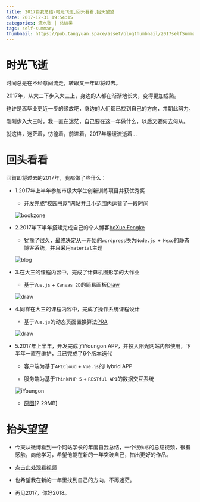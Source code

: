 ```yaml
---
title: 2017自我总结-时光飞逝,回头看看,抬头望望
date: 2017-12-31 19:54:15
categories: 流水账 | 总结类
tags: self-summary
thumbnail: https://pub.tangyuan.space/asset/blogthumbnail/2017selfSummary/thumbnail.png
---
```


# 时光飞逝

  时间总是在不经意间流走，转眼又一年即将过去。

  2017年，从大二下步入大三上，身边的人都在渐渐地长大，变得更加成熟。

  也许是离毕业更近一步的缘故吧，身边的人们都已找到自己的方向，并朝此努力。

  刚刚步入大三时，我一直在迷茫，自己要在这一年做什么，以后又要何去何从。

  就这样，迷茫着，彷徨着，前进着，2017年缓缓流逝着...
	
# 回头看看

  回首即将过去的2017年，我都做了些什么：

- 1.2017年上半年参加市级大学生创新训练项目并获优秀奖

	- 开发完成“[校园书屋](http://bookzone.wangxuefeng.com.cn)”网站并且小范围内运营了一段时间

	![bookzone](https://pub.tangyuan.space/asset/blogthumbnail/2017selfSummary/bookzone.png)

- 2.2017年下半年搭建完成自己的个人博客[boXue·Fengke](https://blog.wangxuefeng.com.cn)

	- 犹豫了很久，最终决定从一开始的```wordpress```换为```Node.js + Hexo```的静态博客系统，并且采用```material```主题

	![blog](https://pub.tangyuan.space/asset/blogthumbnail/2017selfSummary/blog.png)

- 3.在大三的课程内容中，完成了计算机图形学的大作业

	- 基于```Vue.js``` + ```Canvas 2D```的简易画板[Draw](http://draw.wangxuefeng.com.cn)

	![draw](https://pub.tangyuan.space/asset/blogthumbnail/2017selfSummary/draw.png)

- 4.同样在大三的课程内容中，完成了操作系统课程设计

	- 基于```Vue.js```的动态页面置换算法[PRA](http://pra.wangxuefeng.com.cn)

	![draw](https://pub.tangyuan.space/asset/blogthumbnail/2017selfSummary/pra.png)

- 5.2017年上半年，开发完成了iYoungon APP，并投入阳光网站内部使用，下半年一直在维护，且已完成了6个版本迭代

	- 客户端为基于```APICloud``` + ```Vue.js```的Hybrid APP
	
	- 服务端为基于```ThinkPHP 5```  +  ```RESTful API```的数据交互系统

	![iYoungon](https://pub.tangyuan.space/asset/blogthumbnail/2017selfSummary/iYoungon.png)

	- [原图](https://pub.tangyuan.space/asset/blogthumbnail/2017selfSummary/iYoungonSrc.jpg)[2.29MB]

# 抬头望望
	
 - 今天从微博看到一个网站学长的年度自我总结，一个很```伤感```的总结视频，很有感触，向他学习，希望他能在新的一年突破自己，拍出更好的作品。

- [点击此处观看视频](http://www.miaopai.com/show/VCAIWccbsP0W7est2wg7~QeMfwQavVXov7YBxA__.htm)

- 也希望我在新的一年里找到自己的方向，不再迷茫。

- 再见2017，你好2018。